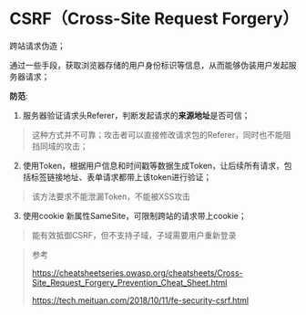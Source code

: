 # CSRF（Cross-Site Request Forgery）

跨站请求伪造；

通过一些手段，获取浏览器存储的用户身份标识等信息，从而能够伪装用户发起服务器请求；

**防范**:

1. 服务器验证请求头Referer，判断发起请求的**来源地址**是否可信；

> 这种方式并不可靠；攻击者可以直接修改请求包的Referer，同时也不能阻挡同域的攻击；

2. 使用Token，根据用户信息和时间戳等数据生成Token，让后续所有请求，包括标签链接地址、表单请求都带上该token进行验证；

> 该方法要求不能泄漏Token，不能被XSS攻击

3. 使用cookie 新属性SameSite，可限制跨站的请求带上cookie；

> 能有效抵御CSRF，但不支持子域，子域需要用户重新登录



> 参考
>
> https://cheatsheetseries.owasp.org/cheatsheets/Cross-Site_Request_Forgery_Prevention_Cheat_Sheet.html
>
> https://tech.meituan.com/2018/10/11/fe-security-csrf.html


